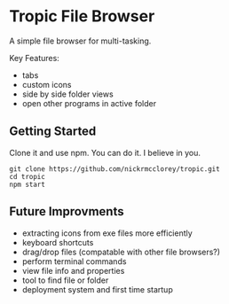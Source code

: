 # Tropic File Browser

A simple file browser for multi-tasking.

Key Features:
- tabs
- custom icons
- side by side folder views
- open other programs in active folder

## Getting Started
Clone it and use npm. You can do it. I believe in you.
```
git clone https://github.com/nickrmcclorey/tropic.git
cd tropic
npm start
```

## Future Improvments
- extracting icons from exe files more efficiently
- keyboard shortcuts
- drag/drop files (compatable with other file browsers?)
- perform terminal commands
- view file info and properties
- tool to find file or folder
- deployment system and first time startup